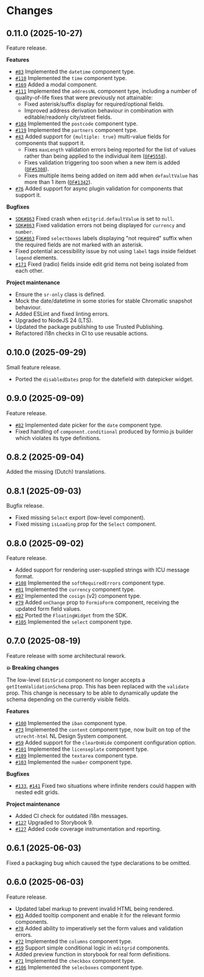 # Changes

## 0.11.0 (2025-10-27)

Feature release.

**Features**

- [`#83`][#83] Implemented the `datetime` component type.
- [`#110`][#110] Implemented the `time` component type.
- [`#169`][#169] Added a modal component.
- [`#111`][#111] Implemented the `addressNL` component type, including a number of quality-of-life
  fixes that were previously not attainable:
  - Fixed asterisk/suffix display for required/optional fields.
  - Improved address derivation behaviour in combination with editable/readonly city/street fields.
- [`#104`][#104] Implemented the `postcode` component type.
- [`#119`][#119] Implemented the `partners` component type.
- [`#43`][#43] Added support for `{multiple: true}` multi-value fields for components that support
  it.
  - Fixes `maxLength` validation errors being reported for the list of values rather than being
    applied to the individual item ([`OF#5558`][OF#5558]).
  - Fixes validation triggering too soon when a new item is added ([`OF#5308`][OF#5308]).
  - Fixes multiple items being added on item add when `defaultValue` has more than 1 item
    ([`OF#1342`][OF#1342]).
- [`#76`][#76] Added support for async plugin validation for components that support it.

**Bugfixes**

- [`SDK#863`][SDK#863] Fixed crash when `editgrid.defaultValue` is set to `null`.
- [`SDK#863`][SDK#863] Fixed validation errors not being displayed for `currency` and `number`.
- [`SDK#863`][SDK#863] Fixed `selectboxes` labels displaying "not required" suffix when the required
  fields are not marked with an asterisk.
- Fixed potential accessibility issue by not using `label` tags inside fieldset `legend` elements.
- [`#171`][#171] Fixed (radio) fields inside edit grid items not being isolated from each other.

**Project maintenance**

- Ensure the `sr-only` class is defined.
- Mock the date/datetime in some stories for stable Chromatic snapshot behaviour.
- Added ESLint and fixed linting errors.
- Upgraded to NodeJS 24 (LTS).
- Updated the package publishing to use Trusted Publishing.
- Refactored i18n checks in CI to use reusable actions.

[#83]: https://github.com/open-formulieren/formio-renderer/issues/83
[SDK#863]: https://github.com/open-formulieren/open-forms-sdk/issues/863
[#110]: https://github.com/open-formulieren/formio-renderer/issues/110
[#169]: https://github.com/open-formulieren/formio-renderer/issues/169
[#111]: https://github.com/open-formulieren/formio-renderer/issues/111
[#171]: https://github.com/open-formulieren/formio-renderer/issues/171
[#104]: https://github.com/open-formulieren/formio-renderer/issues/104
[#43]: https://github.com/open-formulieren/formio-renderer/issues/43
[OF#5558]: https://github.com/open-formulieren/open-forms/issues/5558
[OF#5308]: https://github.com/open-formulieren/open-forms/issues/5308
[OF#1342]: https://github.com/open-formulieren/open-forms/issues/1342
[#76]: https://github.com/open-formulieren/formio-renderer/issues/76
[#119]: https://github.com/open-formulieren/formio-renderer/issues/119

## 0.10.0 (2025-09-29)

Small feature release.

- Ported the `disabledDates` prop for the datefield with datepicker widget.

## 0.9.0 (2025-09-09)

Feature release.

- [`#82`][#82] Implemented date picker for the `date` component type.
- Fixed handling of `component.conditional` produced by formio.js builder which violates its type
  definitions.

[#82]: https://github.com/open-formulieren/formio-renderer/issues/82

## 0.8.2 (2025-09-04)

Added the missing (Dutch) translations.

## 0.8.1 (2025-09-03)

Bugfix release.

- Fixed missing `Select` export (low-level component).
- Fixed missing `isLoading` prop for the `Select` component.

## 0.8.0 (2025-09-02)

Feature release.

- Added support for rendering user-supplied strings with ICU message format.
- [`#108`][#108] Implemented the `softRequiredErrors` component type.
- [`#81`][#81] Implemented the `currency` component type.
- [`#97`][#97] Implemented the `cosign` (v2) component type.
- [`#79`][#79] Added `onChange` prop to `FormioForm` component, receiving the updated form field
  values.
- [`#82`][#82] Ported the `FloatingWidget` from the SDK.
- [`#105`][#105] Implemented the `select` component type.

[#108]: https://github.com/open-formulieren/formio-renderer/issues/108
[#81]: https://github.com/open-formulieren/formio-renderer/issues/81
[#97]: https://github.com/open-formulieren/formio-renderer/issues/97
[#79]: https://github.com/open-formulieren/formio-renderer/issues/79
[#82]: https://github.com/open-formulieren/formio-renderer/issues/82
[#105]: https://github.com/open-formulieren/formio-renderer/issues/105

## 0.7.0 (2025-08-19)

Feature release with some architectural rework.

**💥 Breaking changes**

The low-level `EditGrid` component no longer accepts a `getItemValidationSchema` prop. This has been
replaced with the `validate` prop. This change is necessary to be able to dynamically update the
schema depending on the currently visible fields.

**Features**

- [`#100`][#100] Implemented the `iban` component type.
- [`#73`][#73] Implemented the `content` component type, now built on top of the `utrecht-html` NL
  Design System component.
- [`#59`][#59] Added support for the `clearOnHide` component configuration option.
- [`#101`][#101] Implemented the `licenseplate` component type.
- [`#109`][#109] Implemented the `textarea` component type.
- [`#103`][#103] Implemented the `number` component type.

**Bugfixes**

- [`#133`][#133], [`#141`][#141] Fixed two situations where infinite renders could happen with
  nested edit grids.

**Project maintenance**

- Added CI check for outdated i18n messages.
- [`#127`][#127] Upgraded to Storybook 9.
- [`#127`][#127] Added code coverage instrumentation and reporting.

[#100]: https://github.com/open-formulieren/formio-renderer/issues/100
[#73]: https://github.com/open-formulieren/formio-renderer/issues/73
[#59]: https://github.com/open-formulieren/formio-renderer/issues/100
[#101]: https://github.com/open-formulieren/formio-renderer/issues/101
[#133]: https://github.com/open-formulieren/formio-renderer/issues/133
[#109]: https://github.com/open-formulieren/formio-renderer/issues/109
[#127]: https://github.com/open-formulieren/formio-renderer/issues/127
[#141]: https://github.com/open-formulieren/formio-renderer/issues/141
[#103]: https://github.com/open-formulieren/formio-renderer/issues/103

## 0.6.1 (2025-06-03)

Fixed a packaging bug which caused the type declarations to be omitted.

## 0.6.0 (2025-06-03)

Feature release.

- Updated label markup to prevent invalid HTML being rendered.
- [`#93`][#93] Added tooltip component and enable it for the relevant formio components.
- [`#78`][#78] Added ability to imperatively set the form values and validation errors.
- [`#72`][#72] Implemented the `columns` component type.
- [`#59`][#59] Support simple conditional logic in `editgrid` components.
- Added preview function in storybook for real form definitions.
- [`#71`][#71] Implemented the `checkbox` component type.
- [`#106`][#106] Implemented the `selecboxes` component type.

[#93]: https://github.com/open-formulieren/formio-renderer/issues/93
[#78]: https://github.com/open-formulieren/formio-renderer/issues/78
[#72]: https://github.com/open-formulieren/formio-renderer/issues/72
[#59]: https://github.com/open-formulieren/formio-renderer/issues/59
[#71]: https://github.com/open-formulieren/formio-renderer/issues/71
[#106]: https://github.com/open-formulieren/formio-renderer/issues/106
